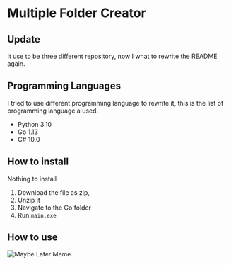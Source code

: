 # Multiple Folder Creator

## Update
It use to be three different repository, now I what to rewrite the README again.

## Programming Languages
I tried to use different programming language to rewrite it, this is the list of programming language a used.
- Python 3.10
- Go 1.13
- C# 10.0

## How to install
Nothing to install
1. Download the file as zip,
2. Unzip it 
3. Navigate to the Go folder
4. Run `main.exe` 

## How to use
![Maybe Later Meme](https://c.tenor.com/ZPK2jnBCMZkAAAAC/maybe-later-leland-townsend.gif)

